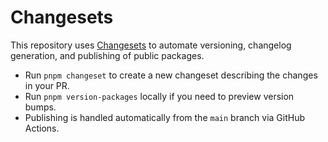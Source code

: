 # Changesets

This repository uses [Changesets](https://github.com/changesets/changesets) to automate versioning, changelog generation, and publishing of public packages.

- Run `pnpm changeset` to create a new changeset describing the changes in your PR.
- Run `pnpm version-packages` locally if you need to preview version bumps.
- Publishing is handled automatically from the `main` branch via GitHub Actions.
